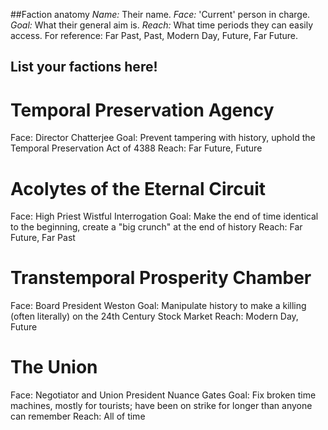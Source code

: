 ##Faction anatomy
*Name:* Their name.
*Face:* 'Current' person in charge.
*Goal:* What their general aim is.
*Reach:* What time periods they can easily access. For reference: Far Past, Past, Modern Day, Future, Far Future.

## List your factions here!

# Temporal Preservation Agency
Face: Director Chatterjee
Goal: Prevent tampering with history, uphold the Temporal Preservation Act of 4388
Reach: Far Future, Future

# Acolytes of the Eternal Circuit
Face: High Priest Wistful Interrogation 
Goal: Make the end of time identical to the beginning, create a "big crunch" at the end of history
Reach: Far Future, Far Past

# Transtemporal Prosperity Chamber
Face: Board President Weston
Goal: Manipulate history to make a killing (often literally) on the 24th Century Stock Market
Reach: Modern Day, Future

# The Union
Face: Negotiator and Union President Nuance Gates
Goal: Fix broken time machines, mostly for tourists; have been on strike for longer than anyone can remember
Reach: All of time

